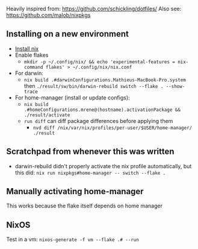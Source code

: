 

Heavily inspired from: https://github.com/schickling/dotfiles/
Also see: https://github.com/malob/nixpkgs


## Installing on a new environment
- [Install nix](https://nixos.org/download.html)
- Enable flakes
    - `mkdir -p ~/.config/nix/ && echo 'experimental-features = nix-command flakes' > ~/.config/nix/nix.conf`
- For darwin:
    - `nix build .#darwinConfigurations.Mathieus-MacBook-Pro.system` then `./result/sw/bin/darwin-rebuild switch --flake . --show-trace`
- For home-manager (install or update configs):
    - `nix build .#homeConfigurations.mrene@(hostname).activationPackage && ./result/activate`
    - `run diff` can diff package differences before applying them
        - `nvd diff /nix/var/nix/profiles/per-user/$USER/home-manager/ ./result`

## Scratchpad from whenever this was written
- darwin-rebuild didn't properly activate the nix profile automatically, but this did: `nix run nixpkgs#home-manager -- switch --flake .`

## Manually activating home-manager
This works because the flake itself depends on home manager



## NixOS
Test in a vm:
    `nixos-generate -f vm --flake .# --run`
